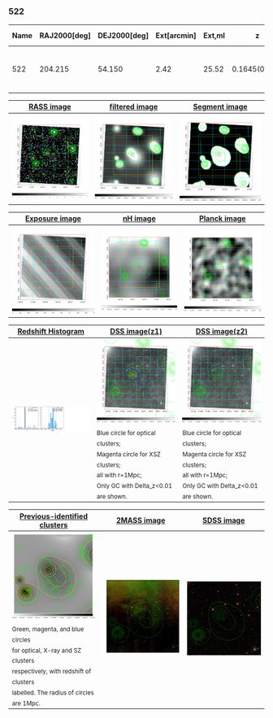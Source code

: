 <div STYLE="page-break-after: always;"></div>

### 522

|Name|RAJ2000[deg]|DEJ2000[deg] |Ext[arcmin]| Ext,ml | z | z_src| C|GC(XSZ,Delta_z<0.01)| GC(OPT,Delta_z<0.01)|GC| R_sig[arcmin] | R500[arcmin] | R500[Mpc]| CRsig[c/s] | CR500[c/s] |L500[1E44 erg/s]|F500[1E-12 erg/s/cm^2]| M500[1E14 Msun]|Tx[keV]|Cnt_sig|Beta|Rc[arcmin]|Comment|Alias|
|---|---|---|---|---|---|------|---|--------|---------|----------|---|---|---|---|---|---|---|---|---|---|---|---|---|---|
|522| 204.215| 54.150| 2.42| 25.52| 0.1645(0.005)| z1,| G| -| -| C, F20, N, SPI, W| 14.650| 5.277| 0.893| 0.091(0.027)| 0.082(0.025)| 1.245(0.734)| 1.671(0.985)| 2.38(0.69)| 3.85(0.71)| 56.1| 0.571(-0.054+0.140)| 4.673(-0.638+1.352)| -| t089|

|[RASS image](../image/522/522_img.pdf)|[filtered image](../image/522/522_fil.pdf)|[Segment image](../image/522/522_seg.pdf)|
|-------------------|--------------------|-------------------|
| <img src="../image/522/522_img.png" width="300">  | <img src="../image/522/522_fil.png" width="300">   | <img src="../image/522/522_seg.png" width="300">  |

|[Exposure image](../image/522/522_mex.pdf)| [nH image](../image/522/522_nh.pdf)| [Planck image](../image/522/522_p.pdf)|
|-------------------|--------------------|-------------------|
|<img src="../image/522/522_mex.png" width="300">   | <img src="../image/522/522_nh.png" width="300">    | <img src="../image/522/522_p.png" width="300"> |

|[Redshift Histogram](../image/522/522_zg.pdf) | [DSS image(z1)](../image/522/522_dss_z1.pdf)      |  [DSS image(z2)](../image/522/522_dss_z2.pdf)    |
|-------------------|--------------------|-------------------|
|<img src="../image/522/522_zg.png" width="300"> |<img src="../image/522/522_dss_z1.png" width="300"> <sub><br>Blue circle for optical clusters; <br>Magenta circle for XSZ clusters; <br>all with r=1Mpc; <br>Only GC with Delta_z<0.01 are shown. </sub>| <img src="../image/522/522_dss_z2.png" width="300"><sub><br>Blue circle for optical clusters; <br>Magenta circle for XSZ clusters; <br>all with r=1Mpc; <br>Only GC with Delta_z<0.01 are shown. </sub> |

|[Previous-identified clusters](../image/522/522_gc.pdf) | [2MASS image](../image/522/522_2mass.pdf)      |[SDSS image](../image/522/522_sdss.pdf)   |
|-------------------|-------------------|-------------------|
|<img src=../image/522/522_gc.png width="300"> <br><sub>Green, magenta, and blue circles <br>for optical, X-ray and SZ clusters <br>respectively, with redshift of clusters <br>labelled. The radius of circles <br>are 1Mpc.</sub>|<img src="../image/522/522_2mass.png" width="300">  | <img src="../image/522/522_sdss.png" width="300">  |




